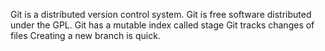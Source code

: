 Git is a distributed version control system.
Git is free software distributed under the GPL.
Git has a mutable index called stage 
Git tracks changes of files
Creating a new branch is quick.

